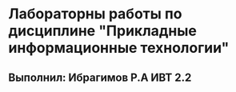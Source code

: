 # Лабораторны работы по дисциплине "Прикладные информационные технологии"
## Выполнил: Ибрагимов Р.А ИВТ 2.2
